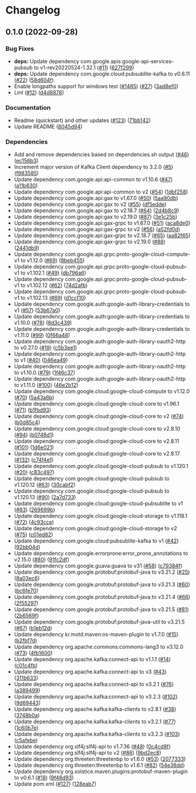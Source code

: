 # Changelog

## 0.1.0 (2022-09-28)


### Bug Fixes

* **deps:** Update dependency com.google.apis:google-api-services-pubsub to v1-rev20220524-1.32.1 ([#11](https://github.com/googleapis/java-pubsub-group-kafka-connector/issues/11)) ([627f299](https://github.com/googleapis/java-pubsub-group-kafka-connector/commit/627f299115d794a0cb6df65e80a1ed57f8f8854c))
* **deps:** Update dependency com.google.cloud:pubsublite-kafka to v0.6.11 ([#22](https://github.com/googleapis/java-pubsub-group-kafka-connector/issues/22)) ([58d604f](https://github.com/googleapis/java-pubsub-group-kafka-connector/commit/58d604f13456b9da474c65961055969b96f2d7fc))
* Enable longpaths support for windows test ([#1485](https://github.com/googleapis/java-pubsub-group-kafka-connector/issues/1485)) ([#27](https://github.com/googleapis/java-pubsub-group-kafka-connector/issues/27)) ([3ad8ef0](https://github.com/googleapis/java-pubsub-group-kafka-connector/commit/3ad8ef03232e23ea4d95c678dd5a7823f0f613bf))
* Lint ([#12](https://github.com/googleapis/java-pubsub-group-kafka-connector/issues/12)) ([d4d8878](https://github.com/googleapis/java-pubsub-group-kafka-connector/commit/d4d887825ce4380123f50f0545abe1d26852a7e4))


### Documentation

* Readme (quickstart) and other updates ([#123](https://github.com/googleapis/java-pubsub-group-kafka-connector/issues/123)) ([71bb142](https://github.com/googleapis/java-pubsub-group-kafka-connector/commit/71bb14207ebdae703d6e5cbfa1f55b20bb353910))
* Update README ([8045d94](https://github.com/googleapis/java-pubsub-group-kafka-connector/commit/8045d9459af361c9560931dfb5523f9fb00b6990))


### Dependencies

* Add and remove dependencies based on dependencies.sh output ([#46](https://github.com/googleapis/java-pubsub-group-kafka-connector/issues/46)) ([ec156b3](https://github.com/googleapis/java-pubsub-group-kafka-connector/commit/ec156b31a3861a0d60c8a9d9bcebfc9a4f5f986d))
* Increment major version of Kafka Client dependency to 3.2.0 ([#5](https://github.com/googleapis/java-pubsub-group-kafka-connector/issues/5)) ([f983585](https://github.com/googleapis/java-pubsub-group-kafka-connector/commit/f983585a534710bb2a1490a784a01b1bba3d8881))
* Update dependency com.google.api:api-common to v1.10.6 ([#47](https://github.com/googleapis/java-pubsub-group-kafka-connector/issues/47)) ([a11b630](https://github.com/googleapis/java-pubsub-group-kafka-connector/commit/a11b630e183b1aa77dad703d6f3433eb0147b132))
* Update dependency com.google.api:api-common to v2 ([#54](https://github.com/googleapis/java-pubsub-group-kafka-connector/issues/54)) ([1dbf258](https://github.com/googleapis/java-pubsub-group-kafka-connector/commit/1dbf2586927bca6fbb10bed89477b183860c5587))
* Update dependency com.google.api:gax to v1.67.0 ([#50](https://github.com/googleapis/java-pubsub-group-kafka-connector/issues/50)) ([5aa90db](https://github.com/googleapis/java-pubsub-group-kafka-connector/commit/5aa90dbe667f662dfd5af32b42c64c65f3c6308c))
* Update dependency com.google.api:gax to v2 ([#55](https://github.com/googleapis/java-pubsub-group-kafka-connector/issues/55)) ([df5edde](https://github.com/googleapis/java-pubsub-group-kafka-connector/commit/df5edde3a65591ea6f44e66630d17f1390317912))
* Update dependency com.google.api:gax to v2.18.7 ([#64](https://github.com/googleapis/java-pubsub-group-kafka-connector/issues/64)) ([2d4b8c9](https://github.com/googleapis/java-pubsub-group-kafka-connector/commit/2d4b8c9d7ee14fb6dfa969646fac8fa2102e52da))
* Update dependency com.google.api:gax to v2.19.0 ([#87](https://github.com/googleapis/java-pubsub-group-kafka-connector/issues/87)) ([3e1c25b](https://github.com/googleapis/java-pubsub-group-kafka-connector/commit/3e1c25b64435853d18badd530d0e1dcb008ade5c))
* Update dependency com.google.api:gax-grpc to v1.67.0 ([#51](https://github.com/googleapis/java-pubsub-group-kafka-connector/issues/51)) ([aca8de0](https://github.com/googleapis/java-pubsub-group-kafka-connector/commit/aca8de0fef1a829506f77a11e87a3f1f9d043bd2))
* Update dependency com.google.api:gax-grpc to v2 ([#56](https://github.com/googleapis/java-pubsub-group-kafka-connector/issues/56)) ([a52fd0d](https://github.com/googleapis/java-pubsub-group-kafka-connector/commit/a52fd0ddd0b728d56c2339135a1425a822d9b6fb))
* Update dependency com.google.api:gax-grpc to v2.18.7 ([#65](https://github.com/googleapis/java-pubsub-group-kafka-connector/issues/65)) ([aa82f65](https://github.com/googleapis/java-pubsub-group-kafka-connector/commit/aa82f657f05f7754a6a93a4e6d7044c2b04ca4e2))
* Update dependency com.google.api:gax-grpc to v2.19.0 ([#88](https://github.com/googleapis/java-pubsub-group-kafka-connector/issues/88)) ([2441db9](https://github.com/googleapis/java-pubsub-group-kafka-connector/commit/2441db9d0cf0acd57c334dbd87146a8ffe37341e))
* Update dependency com.google.api.grpc:proto-google-cloud-compute-v1 to v1.12.0 ([#69](https://github.com/googleapis/java-pubsub-group-kafka-connector/issues/69)) ([8beb455](https://github.com/googleapis/java-pubsub-group-kafka-connector/commit/8beb455359993cca224ef54adc2ed14067602e16))
* Update dependency com.google.api.grpc:proto-google-cloud-pubsub-v1 to v1.102.1 ([#49](https://github.com/googleapis/java-pubsub-group-kafka-connector/issues/49)) ([db796a6](https://github.com/googleapis/java-pubsub-group-kafka-connector/commit/db796a6a1fa54ef8cd32893e855fb47375e3e020))
* Update dependency com.google.api.grpc:proto-google-cloud-pubsub-v1 to v1.102.12 ([#62](https://github.com/googleapis/java-pubsub-group-kafka-connector/issues/62)) ([74d2afb](https://github.com/googleapis/java-pubsub-group-kafka-connector/commit/74d2afba7a3d2fdb01e6a7cfd481ac58769460f6))
* Update dependency com.google.api.grpc:proto-google-cloud-pubsub-v1 to v1.102.13 ([#89](https://github.com/googleapis/java-pubsub-group-kafka-connector/issues/89)) ([d1ccf10](https://github.com/googleapis/java-pubsub-group-kafka-connector/commit/d1ccf10b2699b2abdeb3180d35912c6a2b068aef))
* Update dependency com.google.auth:google-auth-library-credentials to v1 ([#57](https://github.com/googleapis/java-pubsub-group-kafka-connector/issues/57)) ([53b67a0](https://github.com/googleapis/java-pubsub-group-kafka-connector/commit/53b67a011ed569125aa4be62e4629cfa70d4a831))
* Update dependency com.google.auth:google-auth-library-credentials to v1.10.0 ([#78](https://github.com/googleapis/java-pubsub-group-kafka-connector/issues/78)) ([8d3c439](https://github.com/googleapis/java-pubsub-group-kafka-connector/commit/8d3c439136e382d0d329ca2977002e13eba17368))
* Update dependency com.google.auth:google-auth-library-credentials to v1.11.0 ([#99](https://github.com/googleapis/java-pubsub-group-kafka-connector/issues/99)) ([0f66a48](https://github.com/googleapis/java-pubsub-group-kafka-connector/commit/0f66a4899652b09281394f988863ea0789f2ce02))
* Update dependency com.google.auth:google-auth-library-oauth2-http to v0.27.0 ([#19](https://github.com/googleapis/java-pubsub-group-kafka-connector/issues/19)) ([c5b3ee1](https://github.com/googleapis/java-pubsub-group-kafka-connector/commit/c5b3ee14fc69213e1ea4e915f94ded11e3e7a0be))
* Update dependency com.google.auth:google-auth-library-oauth2-http to v1 ([#40](https://github.com/googleapis/java-pubsub-group-kafka-connector/issues/40)) ([046ea49](https://github.com/googleapis/java-pubsub-group-kafka-connector/commit/046ea49c25eaea8e13e422255eeef9eda65b9854))
* Update dependency com.google.auth:google-auth-library-oauth2-http to v1.10.0 ([#79](https://github.com/googleapis/java-pubsub-group-kafka-connector/issues/79)) ([1f46c37](https://github.com/googleapis/java-pubsub-group-kafka-connector/commit/1f46c37971b45477e3e34f4fb5f344b676b8f353))
* Update dependency com.google.auth:google-auth-library-oauth2-http to v1.11.0 ([#100](https://github.com/googleapis/java-pubsub-group-kafka-connector/issues/100)) ([46e2b12](https://github.com/googleapis/java-pubsub-group-kafka-connector/commit/46e2b1266466b56410608b9654babb24630feb87))
* Update dependency com.google.cloud:google-cloud-compute to v1.12.0 ([#70](https://github.com/googleapis/java-pubsub-group-kafka-connector/issues/70)) ([5a43a6b](https://github.com/googleapis/java-pubsub-group-kafka-connector/commit/5a43a6bc2495ac862ac569dfd3b2cab18ff1e814))
* Update dependency com.google.cloud:google-cloud-core to v1.96.1 ([#71](https://github.com/googleapis/java-pubsub-group-kafka-connector/issues/71)) ([b1fbd93](https://github.com/googleapis/java-pubsub-group-kafka-connector/commit/b1fbd9314bf718728a4e9e6d4b32ca461bc8c762))
* Update dependency com.google.cloud:google-cloud-core to v2 ([#74](https://github.com/googleapis/java-pubsub-group-kafka-connector/issues/74)) ([b0d85c4](https://github.com/googleapis/java-pubsub-group-kafka-connector/commit/b0d85c4be25260b13077601813a5a13ebde54623))
* Update dependency com.google.cloud:google-cloud-core to v2.8.10 ([#94](https://github.com/googleapis/java-pubsub-group-kafka-connector/issues/94)) ([b0748d1](https://github.com/googleapis/java-pubsub-group-kafka-connector/commit/b0748d1a516473cf79ad7158b12cabe58dec2c06))
* Update dependency com.google.cloud:google-cloud-core to v2.8.11 ([#101](https://github.com/googleapis/java-pubsub-group-kafka-connector/issues/101)) ([1d6e021](https://github.com/googleapis/java-pubsub-group-kafka-connector/commit/1d6e021dd209a1ed0ea01c72150d871026aaea0e))
* Update dependency com.google.cloud:google-cloud-core to v2.8.17 ([#132](https://github.com/googleapis/java-pubsub-group-kafka-connector/issues/132)) ([c74f4e1](https://github.com/googleapis/java-pubsub-group-kafka-connector/commit/c74f4e15f3133481bb441442b3644764ae449a06))
* Update dependency com.google.cloud:google-cloud-pubsub to v1.120.1 ([#20](https://github.com/googleapis/java-pubsub-group-kafka-connector/issues/20)) ([c83c497](https://github.com/googleapis/java-pubsub-group-kafka-connector/commit/c83c4972c1b2fda46893f2ea95d1d2243e55c42f))
* Update dependency com.google.cloud:google-cloud-pubsub to v1.120.12 ([#63](https://github.com/googleapis/java-pubsub-group-kafka-connector/issues/63)) ([30cabf2](https://github.com/googleapis/java-pubsub-group-kafka-connector/commit/30cabf23073c7ce14566f2b102545f39b0d6c507))
* Update dependency com.google.cloud:google-cloud-pubsub to v1.120.13 ([#90](https://github.com/googleapis/java-pubsub-group-kafka-connector/issues/90)) ([2a7d733](https://github.com/googleapis/java-pubsub-group-kafka-connector/commit/2a7d7334bc0a5b11f070fc92a63905b3aac7b6b7))
* Update dependency com.google.cloud:google-cloud-pubsublite to v1 ([#83](https://github.com/googleapis/java-pubsub-group-kafka-connector/issues/83)) ([269699b](https://github.com/googleapis/java-pubsub-group-kafka-connector/commit/269699bd434e41988eec3dd3ad8856be8059a00a))
* Update dependency com.google.cloud:google-cloud-storage to v1.118.1 ([#72](https://github.com/googleapis/java-pubsub-group-kafka-connector/issues/72)) ([4c93cce](https://github.com/googleapis/java-pubsub-group-kafka-connector/commit/4c93ccee40cb32e8c6b7f253880bf3f5b97ee2c6))
* Update dependency com.google.cloud:google-cloud-storage to v2 ([#75](https://github.com/googleapis/java-pubsub-group-kafka-connector/issues/75)) ([c01ed82](https://github.com/googleapis/java-pubsub-group-kafka-connector/commit/c01ed82092fcd56360929b5bf7e0dce9c93690dc))
* Update dependency com.google.cloud:pubsublite-kafka to v1 ([#42](https://github.com/googleapis/java-pubsub-group-kafka-connector/issues/42)) ([92bb04d](https://github.com/googleapis/java-pubsub-group-kafka-connector/commit/92bb04d2526c49f278bd9f527acd2053f384a28d))
* Update dependency com.google.errorprone:error_prone_annotations to v2.15.0 ([#80](https://github.com/googleapis/java-pubsub-group-kafka-connector/issues/80)) ([91fc2df](https://github.com/googleapis/java-pubsub-group-kafka-connector/commit/91fc2dfe36a823a7117023d8bc65112e7979a175))
* Update dependency com.google.guava:guava to v31 ([#58](https://github.com/googleapis/java-pubsub-group-kafka-connector/issues/58)) ([c79384f](https://github.com/googleapis/java-pubsub-group-kafka-connector/commit/c79384f8d12afc2c646e4a6a7237bada425ab9e7))
* Update dependency com.google.protobuf:protobuf-java to v3.21.2 ([#25](https://github.com/googleapis/java-pubsub-group-kafka-connector/issues/25)) ([8a03ec6](https://github.com/googleapis/java-pubsub-group-kafka-connector/commit/8a03ec69659f87a79f90ca6b235dd2141c862bd4))
* Update dependency com.google.protobuf:protobuf-java to v3.21.3 ([#60](https://github.com/googleapis/java-pubsub-group-kafka-connector/issues/60)) ([bc6fe70](https://github.com/googleapis/java-pubsub-group-kafka-connector/commit/bc6fe70d2840e0bd2b7383087db3de5e8723001d))
* Update dependency com.google.protobuf:protobuf-java to v3.21.4 ([#66](https://github.com/googleapis/java-pubsub-group-kafka-connector/issues/66)) ([2f55297](https://github.com/googleapis/java-pubsub-group-kafka-connector/commit/2f55297a9e357c9b77c42264b51426a597182392))
* Update dependency com.google.protobuf:protobuf-java to v3.21.5 ([#81](https://github.com/googleapis/java-pubsub-group-kafka-connector/issues/81)) ([2b6569f](https://github.com/googleapis/java-pubsub-group-kafka-connector/commit/2b6569f8f35532a141afbdc1925a3d522dc1d89d))
* Update dependency com.google.protobuf:protobuf-java-util to v3.21.5 ([#67](https://github.com/googleapis/java-pubsub-group-kafka-connector/issues/67)) ([b1eb12d](https://github.com/googleapis/java-pubsub-group-kafka-connector/commit/b1eb12d58c3631d61c562e4a623bbfd4d9bb2429))
* Update dependency kr.motd.maven:os-maven-plugin to v1.7.0 ([#15](https://github.com/googleapis/java-pubsub-group-kafka-connector/issues/15)) ([b2fbf7d](https://github.com/googleapis/java-pubsub-group-kafka-connector/commit/b2fbf7d03917fccd64c3c0a45499475cac7997f5))
* Update dependency org.apache.commons:commons-lang3 to v3.12.0 ([#73](https://github.com/googleapis/java-pubsub-group-kafka-connector/issues/73)) ([4fb1600](https://github.com/googleapis/java-pubsub-group-kafka-connector/commit/4fb160096c60e5d439d8a25221912ba16cf5b635))
* Update dependency org.apache.kafka:connect-api to v1.1.1 ([#14](https://github.com/googleapis/java-pubsub-group-kafka-connector/issues/14)) ([c01c4fb](https://github.com/googleapis/java-pubsub-group-kafka-connector/commit/c01c4fba1e348fe41ea5513677a32f84658e348a))
* Update dependency org.apache.kafka:connect-api to v3 ([#43](https://github.com/googleapis/java-pubsub-group-kafka-connector/issues/43)) ([311b633](https://github.com/googleapis/java-pubsub-group-kafka-connector/commit/311b633b30136fc003a06db8ba3e747474ac5265))
* Update dependency org.apache.kafka:connect-api to v3.2.1 ([#76](https://github.com/googleapis/java-pubsub-group-kafka-connector/issues/76)) ([a389499](https://github.com/googleapis/java-pubsub-group-kafka-connector/commit/a38949944bb4dfd0e5e04ab92cbc79bb6c7a78af))
* Update dependency org.apache.kafka:connect-api to v3.2.3 ([#102](https://github.com/googleapis/java-pubsub-group-kafka-connector/issues/102)) ([9d69443](https://github.com/googleapis/java-pubsub-group-kafka-connector/commit/9d694432fabe769fcae957e88217f7eef550ea2f))
* Update dependency org.apache.kafka:kafka-clients to v2.8.1 ([#38](https://github.com/googleapis/java-pubsub-group-kafka-connector/issues/38)) ([3748b0a](https://github.com/googleapis/java-pubsub-group-kafka-connector/commit/3748b0ae005fe12ce2daf04ae1765dc2c4140218))
* Update dependency org.apache.kafka:kafka-clients to v3.2.1 ([#77](https://github.com/googleapis/java-pubsub-group-kafka-connector/issues/77)) ([1c60b7e](https://github.com/googleapis/java-pubsub-group-kafka-connector/commit/1c60b7e3f1cedc1e29e13e0f4be1357f4b3f0ee9))
* Update dependency org.apache.kafka:kafka-clients to v3.2.3 ([#103](https://github.com/googleapis/java-pubsub-group-kafka-connector/issues/103)) ([c5afebe](https://github.com/googleapis/java-pubsub-group-kafka-connector/commit/c5afebe5fb1b96c7180c6d887b2ba02e22c0a9f4))
* Update dependency org.slf4j:slf4j-api to v1.7.36 ([#48](https://github.com/googleapis/java-pubsub-group-kafka-connector/issues/48)) ([0c4cd8f](https://github.com/googleapis/java-pubsub-group-kafka-connector/commit/0c4cd8fe45818d92680c57702a4e704f88bcacfc))
* Update dependency org.slf4j:slf4j-api to v2 ([#86](https://github.com/googleapis/java-pubsub-group-kafka-connector/issues/86)) ([9bd2ec8](https://github.com/googleapis/java-pubsub-group-kafka-connector/commit/9bd2ec8843c90764532e761ec67163778046d7d2))
* Update dependency org.threeten:threetenbp to v1.6.0 ([#53](https://github.com/googleapis/java-pubsub-group-kafka-connector/issues/53)) ([2077333](https://github.com/googleapis/java-pubsub-group-kafka-connector/commit/20773332d6ab2b22e80f6fd6086103cef594d8af))
* Update dependency org.threeten:threetenbp to v1.6.1 ([#82](https://github.com/googleapis/java-pubsub-group-kafka-connector/issues/82)) ([54e38dd](https://github.com/googleapis/java-pubsub-group-kafka-connector/commit/54e38dd295c7e802c077b9f4782c11fa0e37e827))
* Update dependency org.xolstice.maven.plugins:protobuf-maven-plugin to v0.6.1 ([#18](https://github.com/googleapis/java-pubsub-group-kafka-connector/issues/18)) ([9f48d93](https://github.com/googleapis/java-pubsub-group-kafka-connector/commit/9f48d93bf2347231cbff4390d674d003027f9574))
* Update pom.xml ([#127](https://github.com/googleapis/java-pubsub-group-kafka-connector/issues/127)) ([128eab7](https://github.com/googleapis/java-pubsub-group-kafka-connector/commit/128eab7d11c9c9b7cf055e1790509d9b08dcd711))
